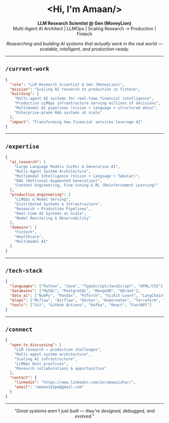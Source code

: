 <h1 align="center">&lt;Hi, I'm <strong>Amaan</strong>/&gt;</h1>

<p align="center">
  <strong>LLM Research Scientist @ Gen (MoneyLion)</strong><br>
  Multi-Agent AI Architect | LLMOps | Scaling Research → Production | Fintech
</p>

<p align="center">
  <em>Researching and building AI systems that actually work in the real world — scalable, intelligent, and production-ready.</em>
</p>

---

## `/current-work`

```json
{
  "role": "LLM Research Scientist @ Gen (MoneyLion)",
  "mission": "Scaling AI research to production in fintech",
  "building": [
    "Multi-agent AI systems for real-time financial intelligence",
    "Production LLMOps infrastructure serving millions of decisions",
    "Multimodal AI pipelines (vision + language + structured data)",
    "Enterprise-grade RAG systems at scale"
  ],
  "impact": "Transforming how financial services leverage AI"
}
```

---

## `/expertise`

```json
{
  "ai_research": [
    "Large Language Models (LLMs) & Generative AI",
    "Multi-Agent System Architecture",
    "Multimodal Intelligence (Vision + Language + Tabular)",
    "RAG (Retrieval-Augmented Generation)",
    "Context Engineering, Fine-tuning & RL (Reinforcement Learning)"
  ],
  "production_engineering": [
    "LLMOps & Model Serving",
    "Distributed Systems & Infrastructure",
    "Research → Production Pipelines",
    "Real-time AI Systems at Scale",
    "Model Monitoring & Observability"
  ],
  "domains": [
    "Fintech",
    "Healthcare",
    "Multimodal AI"
  ]
}
```

---

## `/tech-stack`

```json
{
  "languages": ["Python", "Java", "TypeScript/JavaScript", "HTML/CSS"],
  "databases": ["MySQL", "PostgreSQL", "MongoDB", "QDrant"],
  "data_ai": ["NumPy", "Pandas", "PyTorch", "Scikit-Learn", "LangChain", "LangGraph", "FastMCP"],
  "mlops": ["MLflow", "Airflow", "Docker", "Kubernetes", "Terraform", "AWS"],
  "tools": ["Git", "GitHub Actions", "Kafka", "React", "FastAPI"]
}
```

---

## `/connect`
```json
{
  "open_to_discussing": [
    "LLM research → production challenges",
    "Multi-agent system architecture",
    "Scaling AI infrastructure",
    "LLMOps best practices",
    "Research collaborations & opportunities"
  ],
  "contact": {
    "linkedin": "https://www.linkedin.com/in/amaanizhar/",
    "email": "amaan142pw@gmail.com"
  }
}
```

---

<p align="center"><i>"Great systems aren't just built — they're designed, debugged, and evolved."</i></p>
